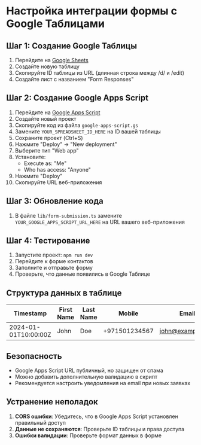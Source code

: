 # Настройка интеграции формы с Google Таблицами

## Шаг 1: Создание Google Таблицы

1. Перейдите на [Google Sheets](https://sheets.google.com)
2. Создайте новую таблицу
3. Скопируйте ID таблицы из URL (длинная строка между /d/ и /edit)
4. Создайте лист с названием "Form Responses"

## Шаг 2: Создание Google Apps Script

1. Перейдите на [Google Apps Script](https://script.google.com)
2. Создайте новый проект
3. Скопируйте код из файла `google-apps-script.gs`
4. Замените `YOUR_SPREADSHEET_ID_HERE` на ID вашей таблицы
5. Сохраните проект (Ctrl+S)
6. Нажмите "Deploy" → "New deployment"
7. Выберите тип "Web app"
8. Установите:
   - Execute as: "Me"
   - Who has access: "Anyone"
9. Нажмите "Deploy"
10. Скопируйте URL веб-приложения

## Шаг 3: Обновление кода

1. В файле `lib/form-submission.ts` замените `YOUR_GOOGLE_APPS_SCRIPT_URL_HERE` на URL вашего веб-приложения

## Шаг 4: Тестирование

1. Запустите проект: `npm run dev`
2. Перейдите к форме контактов
3. Заполните и отправьте форму
4. Проверьте, что данные появились в Google Таблице

## Структура данных в таблице

| Timestamp | First Name | Last Name | Mobile | Email | Role | Comment | Agreement |
|-----------|------------|-----------|--------|-------|------|---------|-----------|
| 2024-01-01T10:00:00Z | John | Doe | +971501234567 | john@example.com | A parent | Hello | Yes |

## Безопасность

- Google Apps Script URL публичный, но защищен от спама
- Можно добавить дополнительную валидацию в скрипт
- Рекомендуется настроить уведомления на email при новых заявках

## Устранение неполадок

1. **CORS ошибки**: Убедитесь, что в Google Apps Script установлен правильный доступ
2. **Данные не сохраняются**: Проверьте ID таблицы и права доступа
3. **Ошибки валидации**: Проверьте формат данных в форме
